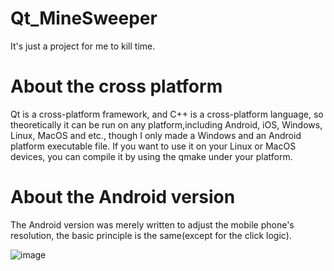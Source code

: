 # Qt_MineSweeper
It's just a project for me to kill time.
# About the cross platform
Qt is a cross-platform framework, and C++ is a cross-platform language, so theoretically it can be run on any platform,including Android, iOS, Windows, Linux, MacOS and etc., though I only made a Windows and an Android platform executable file. If you want to use it on your Linux or MacOS devices, you can compile it by using the qmake under your platform.
# About the Android version
The Android version was merely written to adjust the mobile phone's resolution, the basic principle is the same(except for the click logic).

![image](https://user-images.githubusercontent.com/77112843/188803351-116f4534-36bf-467a-9203-24a5005ee55f.png)

